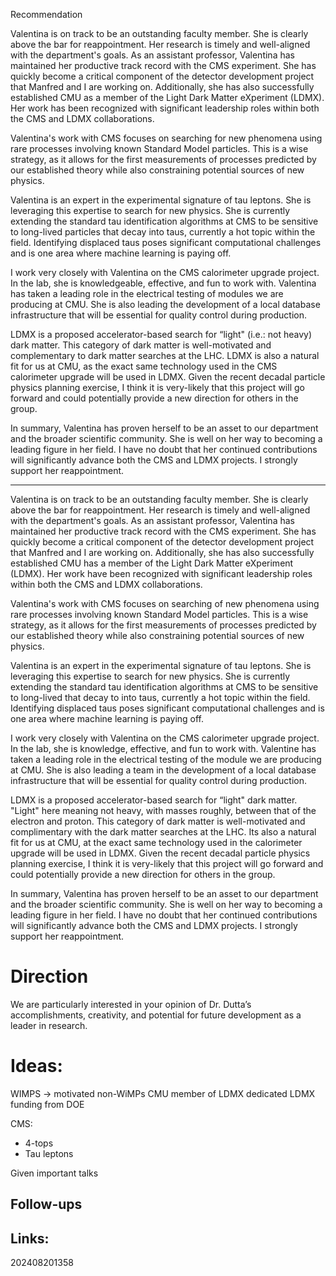 
Recommendation 

Valentina is on track to be an outstanding faculty member.  She is clearly above the bar for reappointment.  Her research is timely and well-aligned with the department's goals. As an assistant professor, Valentina has maintained her productive track record with the CMS experiment. She has quickly become a critical component of the detector development project that Manfred and I are working on. Additionally, she has also successfully established CMU as a member of the Light Dark Matter eXperiment (LDMX).  Her work has been recognized with significant leadership roles within both the CMS and LDMX collaborations. 

Valentina's work with CMS focuses on searching for new phenomena using rare processes involving known Standard Model particles.  This is a wise strategy, as it allows for the first measurements of processes predicted by our established theory while also constraining potential sources of new physics. 

Valentina is an expert in the experimental signature of tau leptons. She is leveraging this expertise to search for new physics. She is currently extending the standard tau identification algorithms at CMS to be sensitive to long-lived particles that decay into taus, currently a hot topic within the field.  Identifying displaced taus poses significant computational challenges and is one area where machine learning is paying off. 

I work very closely with Valentina on the CMS calorimeter upgrade project. In the lab, she is knowledgeable, effective, and fun to work with. Valentina has taken a leading role in the electrical testing of modules we are producing at CMU. She is also leading the development of a local database infrastructure that will be essential for quality control during production.

LDMX is a proposed accelerator-based search for “light" (i.e.: not heavy) dark matter.  This category of dark matter is well-motivated and complementary to dark matter searches at the LHC. LDMX is also a natural fit for us at CMU, as the exact same technology used in the CMS calorimeter upgrade will be used in LDMX. Given the recent decadal particle physics planning exercise,  I think it is very-likely that this project will go forward and could potentially provide a new direction for others in the group.

In summary, Valentina has proven herself to be an asset to our department and the broader scientific community. She is well on her way to becoming a leading figure in her field. I have no doubt that her continued contributions will significantly advance both the CMS and LDMX projects. I strongly support her reappointment. 


-----

Valentina is on track to be an outstanding faculty member.  She is clearly above the bar for reappointment.  Her research is timely and well-aligned with the department's goals. As an assistant professor, Valentina has maintained her productive track record with the CMS experiment. She has quickly become a critical component of the detector development project that Manfred and I are working on. Additionally, she has also successfully established CMU has a member of the Light Dark Matter eXperiment (LDMX).  Her work have been recognized with significant leadership roles within both the CMS and LDMX collaborations. 

Valentina's work with CMS focuses on searching of new phenomena using rare processes involving known Standard Model particles.  This is a wise strategy, as it allows for the first measurements of processes predicted by our established theory while also constraining potential sources of new physics. 

Valentina is an expert in the experimental signature of tau leptons. She is leveraging this expertise to search for new physics. She is currently extending the standard tau identification algorithms at CMS to be sensitive to long-lived that decay to into taus, currently a hot topic within the field.  Identifying displaced taus poses significant computational challenges and is one area where machine learning is paying off. 

I work very closely with Valentina on the CMS calorimeter upgrade project. In the lab, she is knowledge, effective, and fun to work with. Valentine has taken a leading role in the electrical testing of the module we are producing at CMU. She is also leading a team in the development of a local database infrastructure that will be essential for quality control during production.

LDMX is a proposed accelerator-based search for “light" dark matter.  "Light" here meaning not heavy, with masses roughly, between that of the electron and proton.  This category of dark matter is well-motivated and complimentary with the dark matter searches at the LHC. Its also a natural fit for us at CMU, at the exact same technology used in the calorimeter upgrade will be used in LDMX. Given the recent decadal particle physics planning exercise,  I think it is very-likely that this project will go forward and could potentially provide a new direction for others in the group.

In summary, Valentina has proven herself to be an asset to our department and the broader scientific community. She is well on her way to becoming a leading figure in her field. I have no doubt that her continued contributions will significantly advance both the CMS and LDMX projects. I strongly support her reappointment. 

# Direction

We are particularly interested in your opinion of Dr. Dutta’s accomplishments, creativity, and potential for future development as a leader in research.

# Ideas: 

WIMPS -> motivated non-WiMPs
CMU member of LDMX
dedicated LDMX funding from DOE 

CMS:
 - 4-tops
 - Tau leptons

Given important talks

## Follow-ups


## Links: 



202408201358
